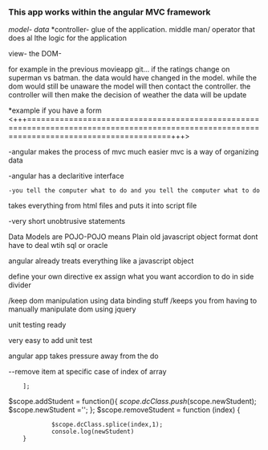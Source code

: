 ### This app works within the angular MVC framework
*model- data*
*controller- glue of the application. middle man/ operator that does al lthe logic for the application

view- the DOM- 

for example in the previous movieapp git... if the ratings change on superman vs batman. the data would have changed in the model. while the dom would still be unaware
the model will then contact the controller. the controller will then make the decision of weather the data will be update

*example if you have a form
<+++===========================================================================================================================================+++>

-angular makes the process of mvc much easier mvc is a way of organizing data

-angular has a declaritive interface

    -you tell the computer what to do and you tell the computer what to do
    
    
takes everything from html files and puts it into script file

-very short unobtrusive statements

Data Models are POJO-POJO means Plain old javascript object format
dont have to deal wtih sql or oracle 

angular already treats everything like a javascript object


define your own directive
ex <accordion></accordion> assign what you want accordion to do in side divider 


/keep dom manipulation using data binding stuff
/keeps you from having to manually manipulate dom using jquery

unit testing ready

very easy to add unit test 

angular app takes pressure away from the do

--remove item at specific case of index of array

        ];
$scope.addStudent = function(){
        $scope.dcClass.push($scope.newStudent);
        $scope.newStudent ='';
};
    $scope.removeStudent = function (index) {
       
                $scope.dcClass.splice(index,1);
                console.log(newStudent)
        }



